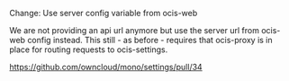 Change: Use server config variable from ocis-web

We are not providing an api url anymore but use the server url from ocis-web config instead. This still - as before - requires that ocis-proxy is in place for routing requests to ocis-settings.

https://github.com/owncloud/mono/settings/pull/34
